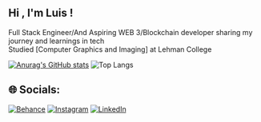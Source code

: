 
## Hi , I'm Luis !

 Full Stack Engineer/And Aspiring WEB 3/Blockchain developer 
 sharing my journey and learnings in tech <br/>
 Studied [Computer Graphics and Imaging] at Lehman College <br/>

[![Anurag's GitHub stats](https://github-readme-stats.vercel.app/api?username=luissrsan&show_icons=true)](https://github.com/luissrsan/github-readme-stats&show_icons=true)
![Top Langs](https://github-readme-stats.vercel.app/api/top-langs/?username=luissrsan&hide_progress=true)


## 🌐 Socials:
[![Behance](https://img.shields.io/badge/Behance-1769ff?logo=behance&logoColor=white)](https://behance.net/luissrsan) [![Instagram](https://img.shields.io/badge/Instagram-%23E4405F.svg?logo=Instagram&logoColor=white)](https://instagram.com/luissrsan4d) [![LinkedIn](https://img.shields.io/badge/LinkedIn-%230077B5.svg?logo=linkedin&logoColor=white)](https://linkedin.com/in/luissrsan) 






<!-- Proudly created with GPRM ( https://gprm.itsvg.in ) -->
